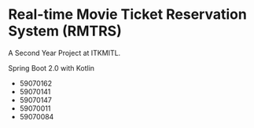 # Real-time Movie Ticket Reservation System (RMTRS)

A Second Year Project at ITKMITL. 

Spring Boot 2.0 with Kotlin

* 59070162
* 59070141
* 59070147
* 59070011
* 59070084